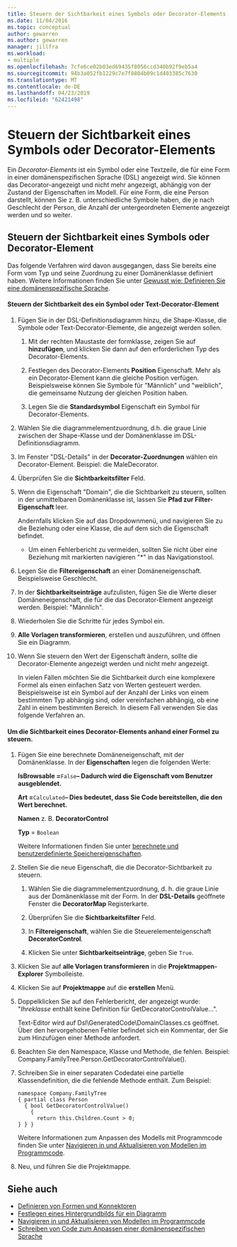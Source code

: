 ```yaml
---
title: Steuern der Sichtbarkeit eines Symbols oder Decorator-Elements
ms.date: 11/04/2016
ms.topic: conceptual
author: gewarren
ms.author: gewarren
manager: jillfra
ms.workload:
- multiple
ms.openlocfilehash: 7cfe6ce02b03ed69435f8056ccd340b92f9eb5a4
ms.sourcegitcommit: 94b3a052fb1229c7e7f8804b09c1d403385c7630
ms.translationtype: MT
ms.contentlocale: de-DE
ms.lasthandoff: 04/23/2019
ms.locfileid: "62421498"
---
```

# <a name="controlling-the-visibility-of-an-icon-or-decorator"></a>Steuern der Sichtbarkeit eines Symbols oder Decorator-Elements
Ein *Decorator-Elements* ist ein Symbol oder eine Textzeile, die für eine Form in einer domänenspezifischen Sprache (DSL) angezeigt wird. Sie können das Decorator-angezeigt und nicht mehr angezeigt, abhängig von der Zustand der Eigenschaften im Modell. Für eine Form, die eine Person darstellt, können Sie z. B. unterschiedliche Symbole haben, die je nach Geschlecht der Person, die Anzahl der untergeordneten Elemente angezeigt werden und so weiter.

## <a name="controlling-the-visibility-of-an-icon-or-decorator"></a>Steuern der Sichtbarkeit eines Symbols oder Decorator-Element
 Das folgende Verfahren wird davon ausgegangen, dass Sie bereits eine Form vom Typ und seine Zuordnung zu einer Domänenklasse definiert haben. Weitere Informationen finden Sie unter [Gewusst wie: Definieren Sie eine domänenspezifische Sprache](../modeling/how-to-define-a-domain-specific-language.md).

#### <a name="to-control-the-visibility-of-an-icon-or-text-decorator"></a>Steuern der Sichtbarkeit des ein Symbol oder Text-Decorator-Element

1. Fügen Sie in der DSL-Definitionsdiagramm hinzu, die Shape-Klasse, die Symbole oder Text-Decorator-Elemente, die angezeigt werden sollen.

   1. Mit der rechten Maustaste der formklasse, zeigen Sie auf **hinzufügen**, und klicken Sie dann auf den erforderlichen Typ des Decorator-Elements.

   2. Festlegen des Decorator-Elements **Position** Eigenschaft. Mehr als ein Decorator-Element kann die gleiche Position verfügen. Beispielsweise können Sie Symbole für "Männlich" und "weiblich", die gemeinsame Nutzung der gleichen Position haben.

   3. Legen Sie die **Standardsymbol** Eigenschaft ein Symbol für Decorator-Elements.

2. Wählen Sie die diagrammelementzuordnung, d.h. die graue Linie zwischen der Shape-Klasse und der Domänenklasse im DSL-Definitionsdiagramm.

3. Im Fenster "DSL-Details" in der **Decorator-Zuordnungen** wählen ein Decorator-Element. Beispiel: die MaleDecorator.

4. Überprüfen Sie die **Sichtbarkeitsfilter** Feld.

5. Wenn die Eigenschaft "Domain", die die Sichtbarkeit zu steuern, sollten in der unmittelbaren Domänenklasse ist, lassen Sie **Pfad zur Filter-Eigenschaft** leer.

    Andernfalls klicken Sie auf das Dropdownmenü, und navigieren Sie zu die Beziehung oder eine Klasse, die auf dem sich die Eigenschaft befindet.

   - Um einen Fehlerbericht zu vermeiden, sollten Sie nicht über eine Beziehung mit markierten navigieren "*" in das Navigationstool.

6. Legen Sie die **Filtereigenschaft** an einer Domäneneigenschaft. Beispielsweise Geschlecht.

7. In der **Sichtbarkeitseinträge** aufzulisten, fügen Sie die Werte dieser Domäneneigenschaft, die für die das Decorator-Element angezeigt werden. Beispiel: "Männlich".

8. Wiederholen Sie die Schritte für jedes Symbol ein.

9. **Alle Vorlagen transformieren**, erstellen und auszuführen, und öffnen Sie ein Diagramm.

10. Wenn Sie steuern den Wert der Eigenschaft ändern, sollte die Decorator-Elemente angezeigt werden und nicht mehr angezeigt.

    In vielen Fällen möchten Sie die Sichtbarkeit durch eine komplexere Formel als einen einfachen Satz von Werten gesteuert werden. Beispielsweise ist ein Symbol auf der Anzahl der Links von einem bestimmten Typ abhängig sind, oder vereinfachen abhängig, ob eine Zahl in einem bestimmten Bereich. In diesem Fall verwenden Sie das folgende Verfahren an.

#### <a name="to-control-the-visibility-of-a-decorator-based-on-a-formula"></a>Um die Sichtbarkeit eines Decorator-Elements anhand einer Formel zu steuern.

1. Fügen Sie eine berechnete Domäneneigenschaft, mit der Domänenklasse. In der **Eigenschaften** legen die folgenden Werte:

     **IsBrowsable =**`False`**– Dadurch wird die Eigenschaft vom Benutzer ausgeblendet.**

     **Art =**`Calculated`**– Dies bedeutet, dass Sie Code bereitstellen, die den Wert berechnet.**

     **Namen** z. B. **DecoratorControl**

     **Typ** = `Boolean`

     Weitere Informationen finden Sie unter [berechnete und benutzerdefinierte Speichereigenschaften](../modeling/calculated-and-custom-storage-properties.md).

2. Stellen Sie die neue Eigenschaft, die die Decorator-Sichtbarkeit zu steuern.

    1. Wählen Sie die diagrammelementzuordnung, d. h. die graue Linie aus der Domänenklasse mit der Form. In der **DSL-Details** geöffnete Fenster die **DecoratorMap** Registerkarte.

    2. Überprüfen Sie die **Sichtbarkeitsfilter** Feld.

    3. In **Filtereigenschaft**, wählen Sie die Steuerelementeigenschaft **DecoratorControl**.

    4. Klicken Sie unter **Sichtbarkeitseinträge**, geben Sie `True`.

3. Klicken Sie auf **alle Vorlagen transformieren** in die **Projektmappen-Explorer** Symbolleiste.

4. Klicken Sie auf **Projektmappe** auf die **erstellen** Menü.

5. Doppelklicken Sie auf den Fehlerbericht, der angezeigt wurde: "*Ihreklasse* enthält keine Definition für GetDecoratorControlValue...".

     Text-Editor wird auf Dsl\GeneratedCode\DomainClasses.cs geöffnet. Über den hervorgehobenen Fehler befindet sich ein Kommentar, der Sie zum Hinzufügen einer Methode anfordert.

6. Beachten Sie den Namespace, Klasse und Methode, die fehlen.  Beispiel: Company.FamilyTree.Person.GetDecoratorControlValue().

7. Schreiben Sie in einer separaten Codedatei eine partielle Klassendefinition, die die fehlende Methode enthält. Zum Beispiel:

    ```
    namespace Company.FamilyTree
    { partial class Person
      { bool GetDecoratorControlValue()
        {
          return this.Children.Count > 0;
    } } }
    ```

     Weitere Informationen zum Anpassen des Modells mit Programmcode finden Sie unter [Navigieren in und Aktualisieren von Modellen im Programmcode](../modeling/navigating-and-updating-a-model-in-program-code.md).

8. Neu, und führen Sie die Projektmappe.

## <a name="see-also"></a>Siehe auch

- [Definieren von Formen und Konnektoren](../modeling/defining-shapes-and-connectors.md)
- [Festlegen eines Hintergrundbilds für ein Diagramm](../modeling/setting-a-background-image-on-a-diagram.md)
- [Navigieren in und Aktualisieren von Modellen im Programmcode](../modeling/navigating-and-updating-a-model-in-program-code.md)
- [Schreiben von Code zum Anpassen einer domänenspezifischen Sprache](../modeling/writing-code-to-customise-a-domain-specific-language.md)